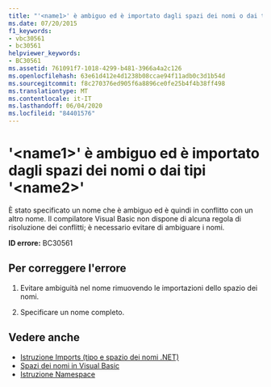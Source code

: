 ```yaml
---
title: "'<name1>' è ambiguo ed è importato dagli spazi dei nomi o dai tipi '<name2>'"
ms.date: 07/20/2015
f1_keywords:
- vbc30561
- bc30561
helpviewer_keywords:
- BC30561
ms.assetid: 761091f7-1018-4299-b481-3966a4a2c126
ms.openlocfilehash: 63e61d412e4d1238b08ccae94f11adb0c3d1b54d
ms.sourcegitcommit: f8c270376ed905f6a8896ce0fe25b4f4b38ff498
ms.translationtype: MT
ms.contentlocale: it-IT
ms.lasthandoff: 06/04/2020
ms.locfileid: "84401576"
---
```

# <a name="name1-is-ambiguous-imported-from-the-namespaces-or-types-name2"></a>'\<name1>' è ambiguo ed è importato dagli spazi dei nomi o dai tipi '\<name2>'
È stato specificato un nome che è ambiguo ed è quindi in conflitto con un altro nome. Il compilatore Visual Basic non dispone di alcuna regola di risoluzione dei conflitti; è necessario evitare di ambiguare i nomi.  
  
 **ID errore:** BC30561  
  
## <a name="to-correct-this-error"></a>Per correggere l'errore  
  
1. Evitare ambiguità nel nome rimuovendo le importazioni dello spazio dei nomi.  
  
2. Specificare un nome completo.  
  
## <a name="see-also"></a>Vedere anche

- [Istruzione Imports (tipo e spazio dei nomi .NET)](../statements/imports-statement-net-namespace-and-type.md)
- [Spazi dei nomi in Visual Basic](../../programming-guide/program-structure/namespaces.md)
- [Istruzione Namespace](../statements/namespace-statement.md)
